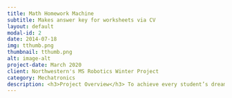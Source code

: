 ```yaml
---
title: Math Homework Machine
subtitle: Makes answer key for worksheets via CV
layout: default
modal-id: 2
date: 2014-07-18
img: tthumb.png
thumbnail: tthumb.png
alt: image-alt
project-date: March 2020
client: Northwestern's MS Robotics Winter Project
category: Mechatronics
description: <h3>Project Overview</h3> To achieve every student’s dream, I created a homework machine to read worksheets and reveal their answers. As a ten-week assignment, problems were limited to simple multiplication problems, called “times tables” in many US schools, where third grade students multiply whole numbers inclusively between 0 and 12. <br> <br> The core project components were a LEGO prototype for projecting the machine’s plausibility, Tesseract for transcribing image files to text, OpenCV for visualizing Tesseract’s bounding boxes/overlaying answers on the photocopy, and a microcontroller for operating the scanner and conversing with the Python code via serial. <br> <br> The input and output iteration explains the order of the program. <br> <br> <img src="https://drive.google.com/uc?id=1M9WZYq9qzs-bMXmwQGeoRdOI0mvVhkou" width="716" height="420"> <h3>LEGO Prototype</h3> As a serious LEGO artist, I built an XY plotter capable of writing any numbers through slight code modifications. Hitting a push button caused a motor to pull in a worksheet, moving the vertical axis. Another motor moved a conveyor belt, sliding an attached pen to traverse the horizontal axis. A third motor controlled a cam, consequently lifting and lowering the pen between characters. <h3>Tesseract</h3> The library’s image_to_boxes function returned bounding box locations for characters found in the worksheet’s digital photocopy. Contextual methods for finding text were bypassed by selecting a specific page segmentation method. Consequently, I made my own sorting algorithm to find neighboring characters. From here, identifying an expression by spotting the multiplication sign, “x”, preceded and proceeded by two, nearby numbers was performed. <br> <br> <h3>OpenCV</h3> Besides reading, writing and binarising images, OpenCV contributed to overlaying (a) bounding boxes, (b) spotted multiplication signs and (c) worksheet answers. Bounding boxes and spotted multiplication signs visually help debugging. Meanwhile, OpenCV prints answers with it’s `putText` function for students to see the solutions. <br> <br> <img src="https://drive.google.com/uc?id=1lgxlc9pXNin2q7kp2T7rRqskHNMrAjGC" width="716" height="410"> Before implementing OpenCV vs after implementing openCV <h3>Microcontroller</h3> An Arduino UNO microcontroller coordinated a push-button to power a NEMA17 stepper motor for worksheet scanning, and the microcontroller conversed with Python serially. When one-ninth of the page was shifted for the next scan, the microcontroller sent a serial message to inform the webcam to take a photo. After all nine scans, the Arduino program ended and computer vision work in Python ensued. <br> <br> <img src="https://drive.google.com/uc?id=19qgRy7VfAxkCKwNEBJS3mdubKhr3zhuf" width="716" height="418"> The microcontroller controls a driver, in turn controlling the motor <h3>Future Possibilities</h3> Besides implementing motors to slide and lower the pen, solvable math problems could be easily expanded to addition, division, subtraction and fundamental calculus problems. Word problems would be more ambitious yet plausible, which could lend to standardized math tests and demonstrate mathematical comprehension of a text. <br> <br> For a more thorough, technical analysis of the multiplication homework machine, visit the machine’s <a href="https://github.com/marcelbonnici/times-tables-homework-machine">GitHub repository.</a> <div align="center"><iframe width="560" height="315" src="https://www.youtube-nocookie.com/embed/2U76x2fD_tE" frameborder="0" allow="accelerometer; autoplay; encrypted-media; gyroscope; picture-in-picture" allowfullscreen></iframe></div>
---
```

